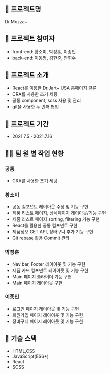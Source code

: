 ## 🧀 프로젝트명
Dr.Mozza+

## 🧀 프로젝트 참여자
- front-end: 황소미, 박정훈, 이종민
- back-end: 이동명, 김한준, 안희수
 
## 🧀 프로젝트 소개
- React를 이용한 Dr.Jart+ USA 홈페이지 클론
- CRA를 사용한 초기 세팅
- 공동 component, scss 사용 및 관리
- git을 사용한 두 번째 협업

## 📅 프로젝트 기간
- 2021.7.5 - 2021.7.16

## 👨‍💻 팀 원 별 작업 현황
### 공통
- CRA를 사용한 초기 세팅
### 황소미
- 공동 컴포넌트 레이아웃 수정 및 기능 구현
- 제품 리스트 페이지, 상세페이지 레이아웃/기능 구현
- 제품 리스트 페이지 sorting, filtering 기능 구현
- React를 활용한 공통 컴포넌트 구현
- 제품정보 GET API, 장바구니 추가 기능 구현
- Git rebase 활용 Commit 관리

### 박정훈
- Nav bar, Footer 레이아웃 및 기능 구현
- 제품 카드 컴포넌트 레이아웃 및 기능 구현
- Main 페이지 슬라이더 기능 구현
- Main 페이지 레이아웃 구현

### 이종민
- 로그인 페이지 레이아웃 및 기능 구현
- 회원가입 페이지 레아이웃 및 기능 구현
- 장바구니 페이지 레이아웃 및 기능 구현

## 🔧 기술 스택
- HTML,CSS
- JavaScript(ES6+)
- React
- SCSS




